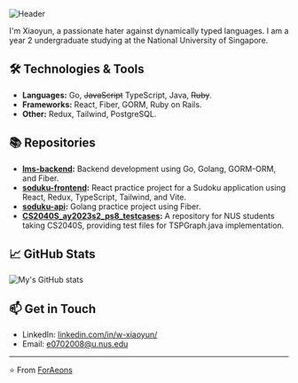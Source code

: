 ![Header](https://capsule-render.vercel.app/api?type=wave&color=gradient&height=300&section=header&text=Hi%20there!&fontSize=90)

I'm Xiaoyun, a passionate hater against dynamically typed languages. I am a year 2 undergraduate studying at the National University of Singapore.

## 🛠️ Technologies & Tools

- **Languages:** Go, ~~JavaScript~~ TypeScript, Java, ~~Ruby~~.
- **Frameworks:** React, Fiber, GORM, Ruby on Rails.
- **Other:** Redux, Tailwind, PostgreSQL.

## 📚 Repositories

- **[lms-backend](#):** Backend development using Go, Golang, GORM-ORM, and Fiber.
- **[soduku-frontend](#):** React practice project for a Sudoku application using React, Redux, TypeScript, Tailwind, and Vite.
- **[soduku-api](#):** Golang practice project using Fiber.
- **[CS2040S_ay2023s2_ps8_testcases](#):** A repository for NUS students taking CS2040S, providing test files for TSPGraph.java implementation.

## 📈 GitHub Stats

![My's GitHub stats](https://github-readme-stats.vercel.app/api?username=ForAeons&show_icons=true&theme=dracula)

## 📫 Get in Touch

- LinkedIn: [linkedin.com/in/w-xiaoyun/](https://www.linkedin.com/in/w-xiaoyun/)
- Email: e0702008@u.nus.edu

---

⭐️ From [ForAeons](https://github.com/ForAeons)
